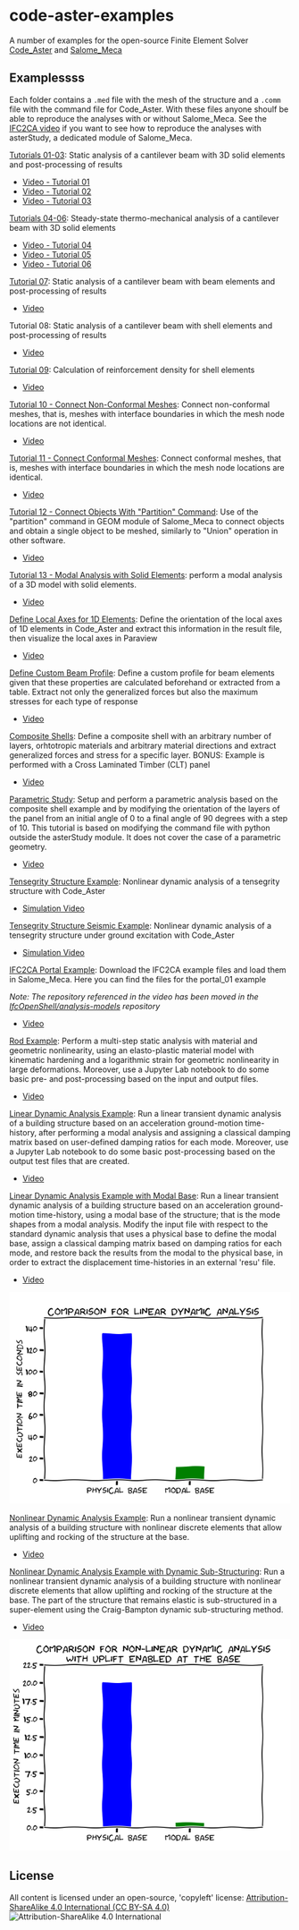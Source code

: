 # code-aster-examples
A number of examples for the open-source Finite Element Solver [Code_Aster](https://www.code-aster.org/) and [Salome_Meca](https://www.code-aster.org/spip.php?article303)

## Examplessss

Each folder contains a `.med` file with the mesh of the structure and a `.comm` file with the command file for Code_Aster. With these files anyone shoulf be able to reproduce the analyses with or without Salome_Meca. See the [IFC2CA video](https://youtu.be/V9Pc7SJvuRg) if you want to see how to reproduce the analyses with asterStudy, a dedicated module of Salome_Meca.

[Tutorials 01-03](Tutorials_01-03): Static analysis of a cantilever beam with 3D solid elements and post-processing of results
- [Video - Tutorial 01](https://youtu.be/lFUF5EelFUo)
- [Video - Tutorial 02](https://youtu.be/BizOXE3T9m8)
- [Video - Tutorial 03](https://youtu.be/07UxN1EaUvI)


[Tutorials 04-06](Tutorials_04-06): Steady-state thermo-mechanical analysis of a cantilever beam with 3D solid elements
- [Video - Tutorial 04](https://youtu.be/Rs_DuxT5dgw)
- [Video - Tutorial 05](https://youtu.be/D7V7Qn-40DU)
- [Video - Tutorial 06](https://youtu.be/eXNyT-aPh6Y)

[Tutorial 07](Tutorial_07): Static analysis of a cantilever beam with beam elements and post-processing of results
- [Video](https://youtu.be/Cx6mGyJH1Ms)

Tutorial 08: Static analysis of a cantilever beam with shell elements and post-processing of results
- [Video](https://youtu.be/qror21Uzc6c)

[Tutorial 09](Tutorial_09): Calculation of reinforcement density for shell elements
- [Video](https://youtu.be/wo5SJwPJCfU)

[Tutorial 10 - Connect Non-Conformal Meshes](Tutorial_10): Connect non-conformal meshes, that is, meshes with interface boundaries in which the mesh node locations are not identical.
- [Video](https://youtu.be/4peRNehSsj4)

[Tutorial 11 - Connect Conformal Meshes](Tutorial_11): Connect conformal meshes, that is, meshes with interface boundaries in which the mesh node locations are identical.
- [Video](https://youtu.be/U4qTv7UFFdA)

[Tutorial 12 - Connect Objects With "Partition" Command](Tutorial_12): Use of the "partition" command in GEOM module of Salome_Meca to connect objects and obtain a single object to be meshed, similarly to "Union" operation in other software.
- [Video](https://youtu.be/pdlUbAUb1GY)

[Tutorial 13 - Modal Analysis with Solid Elements](Tutorial_13): perform a modal analysis of a 3D model with solid elements.
- [Video](https://youtu.be/qnE_PcYbw7M)

[Define Local Axes for 1D Elements](DefineLocalAxes1D): Define the orientation of the local axes of 1D elements in Code_Aster and extract this information in the result file, then visualize the local axes in Paraview
- [Video](https://youtu.be/FUiFjAtCyX0)

[Define Custom Beam Profile](CustomBeamProfile): Define a custom profile for beam elements given that these properties are calculated beforehand or extracted from a table. Extract not only the generalized forces but also the maximum stresses for each type of response
- [Video](https://youtu.be/uZBcvgoby54)

[Composite Shells](CompositeShellExample): Define a composite shell with an arbitrary number of layers, orhtotropic materials and arbitrary material directions and extract generalized forces and stress for a specific layer. BONUS: Example is performed with a Cross Laminated Timber (CLT) panel
- [Video](https://youtu.be/52INSrQ48iQ)

[Parametric Study](ParametricStudyExample): Setup and perform a parametric analysis based on the composite shell example and by modifying the orientation of the layers of the panel from an initial angle of 0 to a final angle of 90 degrees with a step of 10. This tutorial is based on modifying the command file with python outside the asterStudy module. It does not cover the case of a parametric geometry.
- [Video](https://youtu.be/Fy49b0nwpXI)

[Tensegrity Structure Example](TensegrityExample): Nonlinear dynamic analysis of a tensegrity structure with Code_Aster
- [Simulation Video](https://youtu.be/PegRyW-5HXY)

[Tensegrity Structure Seismic Example](TensegritySeismic): Nonlinear dynamic analysis of a tensegrity structure under ground excitation with Code_Aster
- [Simulation Video](https://youtu.be/mPJh2J6BfA8)

[IFC2CA Portal Example](IFC2CA_PortalExample): Download the IFC2CA example files and load them in Salome_Meca. Here you can find the files for the portal_01 example

_Note: The repository referenced in the video has been moved in the [IfcOpenShell/analysis-models](https://github.com/IfcOpenShell/analysis-models) repository_
- [Video](https://youtu.be/V9Pc7SJvuRg)

[Rod Example](RodExample): Perform a multi-step static analysis with material and geometric nonlinearity, using an elasto-plastic material model with kinematic hardening and a logarithmic strain for geometric nonlinearity in large deformations.
Moreover, use a Jupyter Lab notebook to do some basic pre- and post-processing based on the input and output files.
- [Video](https://youtu.be/3z35NDNWV78)

[Linear Dynamic Analysis Example](LDA-Example): Run a linear transient dynamic analysis of a building structure based on an acceleration ground-motion time-history, after performing a modal analysis and assigning a classical damping matrix based on user-defined damping ratios for each mode.
Moreover, use a Jupyter Lab notebook to do some basic post-processing based on the output test files that are created.
- [Video](https://youtu.be/QoaNW4zC5u0)

[Linear Dynamic Analysis Example with Modal Base](LDA-Modal-Example): Run a linear transient dynamic analysis of a building structure based on an acceleration ground-motion time-history, using a modal base of the structure; that is the mode shapes from a modal analysis. Modify the input file with respect to the standard dynamic analysis that uses a physical base to define the modal base, assign a classical damping matrix based on damping ratios for each mode, and restore back the results from the modal to the physical base, in order to extract the displacement time-histories in an external 'resu' file.
- [Video](https://youtu.be/faFMYlkHM0g)

![](LDA-Modal-Example/execution_time_linear.png)

[Nonlinear Dynamic Analysis Example](NLDA-Example): Run a nonlinear transient dynamic analysis of a building structure with nonlinear discrete elements that allow uplifting and rocking of the structure at the base.
- [Video](https://youtu.be/s9dH7wyoewk)

[Nonlinear Dynamic Analysis Example with Dynamic Sub-Structuring](NLDA-Modal-Example): Run a nonlinear transient dynamic analysis of a building structure with nonlinear discrete elements that allow uplifting and rocking of the structure at the base. The part of the structure that remains elastic is sub-structured in a super-element using the Craig-Bampton dynamic sub-structuring method.
- [Video](https://youtu.be/FWYTCt2s0A8)

![](NLDA-Modal-Example/execution_time_nonlinear.png)

## License
All content is licensed under an open-source, 'copyleft' license:
[Attribution-ShareAlike 4.0 International (CC BY-SA 4.0)](https://creativecommons.org/licenses/by-sa/4.0/)
![Attribution-ShareAlike 4.0 International](http://i.creativecommons.org/l/by-sa/3.0/88x31.png)
